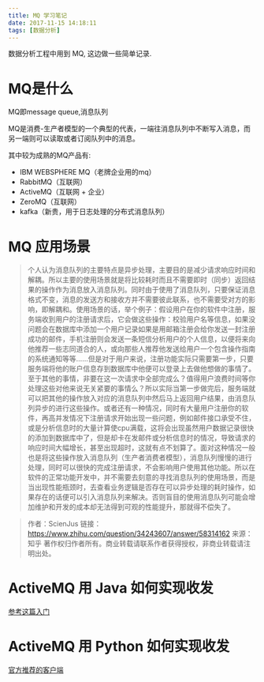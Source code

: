 ```yaml
---
title: MQ 学习笔记
date: 2017-11-15 14:18:11
tags: [数据分析]
---
```

数据分析工程中用到 MQ, 这边做一些简单记录.<!--more-->

# MQ是什么
MQ即message queue,消息队列

MQ是消费-生产者模型的一个典型的代表，一端往消息队列中不断写入消息，而另一端则可以读取或者订阅队列中的消息。

其中较为成熟的MQ产品有:
- IBM WEBSPHERE MQ（老牌企业用的mq）
- RabbitMQ（互联网）
- ActiveMQ（互联网 + 企业）
- ZeroMQ（互联网）
- kafka（新贵，用于日志处理的分布式消息队列）

# MQ 应用场景
>个人认为消息队列的主要特点是异步处理，主要目的是减少请求响应时间和解耦。所以主要的使用场景就是将比较耗时而且不需要即时（同步）返回结果的操作作为消息放入消息队列。同时由于使用了消息队列，只要保证消息格式不变，消息的发送方和接收方并不需要彼此联系，也不需要受对方的影响，即解耦和。使用场景的话，举个例子：假设用户在你的软件中注册，服务端收到用户的注册请求后，它会做这些操作：校验用户名等信息，如果没问题会在数据库中添加一个用户记录如果是用邮箱注册会给你发送一封注册成功的邮件，手机注册则会发送一条短信分析用户的个人信息，以便将来向他推荐一些志同道合的人，或向那些人推荐他发送给用户一个包含操作指南的系统通知等等……但是对于用户来说，注册功能实际只需要第一步，只要服务端将他的账户信息存到数据库中他便可以登录上去做他想做的事情了。至于其他的事情，非要在这一次请求中全部完成么？值得用户浪费时间等你处理这些对他来说无关紧要的事情么？所以实际当第一步做完后，服务端就可以把其他的操作放入对应的消息队列中然后马上返回用户结果，由消息队列异步的进行这些操作。或者还有一种情况，同时有大量用户注册你的软件，再高并发情况下注册请求开始出现一些问题，例如邮件接口承受不住，或是分析信息时的大量计算使cpu满载，这将会出现虽然用户数据记录很快的添加到数据库中了，但是却卡在发邮件或分析信息时的情况，导致请求的响应时间大幅增长，甚至出现超时，这就有点不划算了。面对这种情况一般也是将这些操作放入消息队列（生产者消费者模型），消息队列慢慢的进行处理，同时可以很快的完成注册请求，不会影响用户使用其他功能。所以在软件的正常功能开发中，并不需要去刻意的寻找消息队列的使用场景，而是当出现性能瓶颈时，去查看业务逻辑是否存在可以异步处理的耗时操作，如果存在的话便可以引入消息队列来解决。否则盲目的使用消息队列可能会增加维护和开发的成本却无法得到可观的性能提升，那就得不偿失了。

>作者：ScienJus
链接：https://www.zhihu.com/question/34243607/answer/58314162
来源：知乎
著作权归作者所有。商业转载请联系作者获得授权，非商业转载请注明出处。

# ActiveMQ 用 Java 如何实现收发
[参考这篇入门](https://www.songliguo.com/activemq-getting-started.html)

# ActiveMQ 用 Python 如何实现收发
[官方推荐的客户端](https://github.com/jasonrbriggs/stomp.py)
